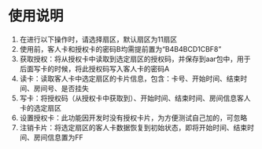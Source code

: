 # 使用说明
1. 在进行以下操作时，请选择扇区，默认扇区为11扇区
2. 使用前，客人卡和授权卡的密码B均需提前置为“B4B4BCD1CBF8”
3. 获取授权：将从授权卡中读取到选定扇区的授权码，并保存到aar包中，用于后面写卡的时候，将此授权码写入客人卡的密码A
4. 读卡：读取客人卡中选定扇区的卡片信息，包含：卡号、开始时间、结束时间、房间号、是否挂失
5. 写卡：将授权码（从授权卡中获取到）、开始时间、结束时间、房间信息客人卡的选定扇区
6. 设置授权卡：此功能因开发时没有授权卡片，为方便测试自己加的，可忽略
7. 注销卡片：将选定扇区的客人卡数据恢复到初始状态，即将开始时间、结束时间、房间信息置为FF
